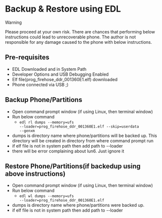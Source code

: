 # Backup & Restore using EDL

> [!WARNING]
> Please proceed at your own risk. There are chances that performing below instructions could lead to unrecoverable phone.
The author is not responsible for any damage caused to the phone with below instructions. 

## Pre-requisites

- EDL Downloaded and in System Path
- Developer Options and USB Debugging Enabled
- Elf file(prog_firehose_ddr_001360E1.elf) downloaded
- Phone connected via USB ;)


## Backup Phone/Partitions
 - Open command prompt window (if using Linux, then terminal window)
 - Run below command
    - <code>edl rl dumps --memory=ufs --loader=prog_firehose_ddr_001360E1.elf --skip=userdata --genxm</code>
 - dumps is directory name where phone/partitions will be backed up. This directory will be created in directory from where command prompt run
 - if elf file is not in system path then add path to --loader
 - there will be error complaining about lun6. Just ignore it


## Restore Phone/Partitions(if backedup using above instructions)
- Open command prompt window (if using Linux, then terminal window)
 - Run below command
   - <code>edl wl dumps --memory=ufs --loader=prog_firehose_ddr_001360E1.elf</code>
 - dumps is directory name where phone/partitions were backed up.
 - if elf file is not in system path then add path to --loader
